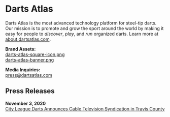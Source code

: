 # Darts Atlas

Darts Atlas is the most advanced technology platform for steel-tip darts. Our mission is to promote and grow the sport around the world by making it easy for people to *discover*, _play_, and _run_ organized darts. Learn more at [about.dartsatlas.com](https://about.dartsatlas.com).

**Brand Assets:**  
[darts-atlas-square-icon.png](/brand/darts-atlas-square-icon.png)  
[darts-atlas-banner.png](/brand/darts-atlas-banner.png)

**Media Inquiries:**  
[press@dartsatlas.com](mailto:press@dartsatlas.com)

## Press Releases

**November 3, 2020**  
[City League Darts Announces Cable Television Syndication in Travis County](/2020-11-03-city-league-austin-public-cable-tv-syndication)

